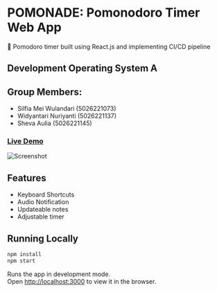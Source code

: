 # POMONADE: Pomonodoro Timer Web App
🍋 Pomodoro timer built using React.js and implementing CI/CD pipeline

## Development Operating System A
## Group Members:
* Silfia Mei Wulandari (5026221073)
* Widyantari Nuriyanti (5026221137)
* Sheva Aulia (5026221145)

### [Live Demo](https://luizbatanero.github.io/pomodoro-react/)

![Screenshot](screenshot.png)

## Features

* Keyboard Shortcuts
* Audio Notification
* Updateable notes
* Adjustable timer

## Running Locally

```sh
npm install
npm start
```

Runs the app in development mode.<br>
Open [http://localhost:3000](http://localhost:3000) to view it in the browser.
